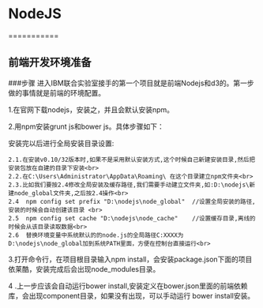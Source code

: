# NodeJS
===========

前端开发环境准备
-----------
###步骤
 进入IBM联合实验室接手的第一个项目就是前端Nodejs和d3的。第一步做的事情就是前端的环境配置。<br>
 
 1.在官网下载nodejs，安装之，并且会默认安装npm。<br>
 
 2.用npm安装grunt js和bower js。具体步骤如下：<br>
 
 安装完以后进行全局安装目录设置:<br>
 
    2.1.在安装v0.10/32版本时,如果不是采用默认安装方式,这个时候自己新建安装目录,然后把安装包放在自建的目录下安装<br>  
    2.2.在C:\Users\Administrator\AppData\Roaming\ 在这个目录建立npm文件夹<br>  
    2.3.比如我们要按2.4修改全局安装及缓存路径,我们需要手动建立文件夹,如:D:\nodejs\新建node_global文件夹,之后按2.4操作<br>  
    2.4  npm config set prefix "D:\nodejs\node_global"  //设置全局安装的路径,安装的时候会自动创建该目录 <br> 
    2.5  npm config set cache "D:\nodejs\node_cache"    //设置缓存目录,离线的时候会从该目录读取数据<br>  
    2.6  替换环境变量中系统默认的的node.js的全局路径C:XXXX为D:\nodejs\node_global加到系统PATH里面，方便在控制台直接运行<br>
    
 3.打开命令行，在项目根目录输入npm install，会安装package.json下面的项目依莱酷，安装完成后会出现node_modules目录。<br>
 
  4 .上一步应该会自动运行bower install,安装定义在bower.json里面的前端依赖库，会出现component目录，如果没有出现，可以手动运行           bower install安装。<br>
 
 



  
  
 

